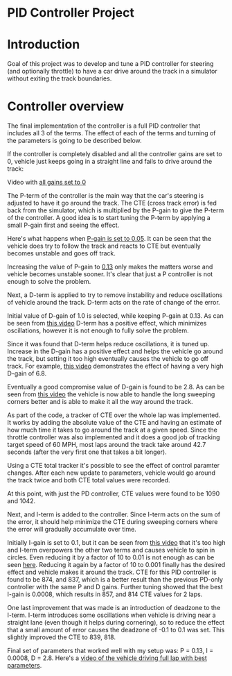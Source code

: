 # PID Controller Project

# Introduction
Goal of this project was to develop and tune a PID controller for steering (and optionally throttle) to have a car drive around the track in a simulator without exiting the track boundaries.

# Controller overview
The final implementation of the controller is a full PID controller that includes all 3 of the terms.
The effect of each of the terms and turning of the parameters is going to be described below.

If the controller is completely disabled and all the controller gains are set to 0, vehicle just keeps going in a straight line and fails to drive around the track:

Video with [all gains set to 0](Videos/01_P_Term_0p0.mp4)

The P-term of the controller is the main way that the car's steering is adjusted to have it go around the track. The CTE (cross track error) is fed back from the simulator, which is multiplied by the P-gain to give the P-term of the controller. A good idea is to start tuning the P-term by applying a small P-gain first and seeing the effect.

Here's what happens when [P-gain is set to 0.05](Videos/02_P_Term_0p05.mp4). It can be seen that the vehicle does try to follow the track and reacts to CTE but eventually becomes unstable and goes off track.

Increasing the value of P-gain to [0.13](Videos/03_P_Term_0p13.mp4) only makes the matters worse and vehicle becomes unstable sooner.
It's clear that just a P controller is not enough to solve the problem. 

Next, a D-term is applied to try to remove instability and reduce oscillations of vehicle around the track. D-term acts on the rate of change of the error.

Initial value of D-gain of 1.0 is selected, while keeping P-gain at 0.13.
As can be seen from [this video](Vides/04_P_Term_0p13_D_Term_1p0.mp4) D-term has a positive effect, which minimizes oscillations, however it is not enough to fully solve the problem.

Since it was found that D-term helps reduce oscillations, it is tuned up. Increase in the D-gain has a positive effect and helps the vehicle go around the track, but setting it too high eventually causes the vehicle to go off track.
For example, [this video](Videos/05_P_Term_0p13_D_Term_6p8.mp4) demonstrates the effect of having a very high D-gain of 6.8.

Eventually a good compromise value of D-gain is found to be 2.8. As can be seen from [this video](Videos/06_P_Term_0p13_D_Term_2p8.mp4) the vehicle is now able to handle the long sweeping corners better and is able to make it all the way around the track.

As part of the code, a tracker of CTE over the whole lap was implemented. It works by adding the absolute value of the CTE and having an estimate of how much time it takes to go around the track at a given speed. Since the throttle controller was also implemented and it does a good job of tracking target speed of 60 MPH, most laps around the track take around 42.7 seconds (after the very first one that takes a bit longer). 

Using a CTE total tracker it's possible to see the effect of control paramter changes. After each new update to parameters, vehicle would go around the track twice and both CTE total values were recorded.

At this point, with just the PD controller, CTE values were found to be 1090 and 1042.

Next, and I-term is added to the controller. Since I-term acts on the sum of the error, it should help minimize the CTE during sweeping corners where the error will gradually accumulate over time. 

Initially I-gain is set to 0.1, but it can be seen from [this video](Videos/07_P_Term_0p13_D_Term_2p8_I_Term_0p1.mp4) that it's too high and I-term overpowers the other two terms and causes vehicle to spin in circles. Even reducing it by a factor of 10 to 0.01 is not enough as can be seen [here](Videos/08_P_Term_0p13_D_Term_2p8_I_Term_0p01.mp4). Reducing it again by a factor of 10 to 0.001 finally has the desired effect and vehicle makes it around the track. CTE for this PID controller is found to be 874, and 837, which is a better result than the previous PD-only controller with the same P and D gains.
Further tuning showed that the best I-gain is 0.0008, which results in 857, and 814 CTE values for 2 laps.

One last improvement that was made is an introduction of deadzone to the I-term. I-term introduces some oscillations when vehicle is driving near a straight lane (even though it helps during cornering), so to reduce the effect that a small amount of error causes the deadzone of -0.1 to 0.1 was set. This slightly improved the CTE to 839, 818.

Final set of parameters that worked well with my setup was: P = 0.13, I = 0.0008, D = 2.8.
Here's a [video of the vehicle driving full lap with best parameters](Videos/10_P_Term_0p13_D_Term_2p8_I_Term_0p0008_DZ.mp4).

